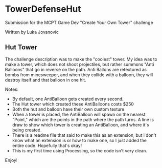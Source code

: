 # TowerDefenseHut
Submission for the MCPT Game Dev "Create Your Own Tower" challenge

Written by Luka Jovanovic

## Hut Tower
The challenge description was to make the "coolest" tower.
My idea was to make a tower, which does not shoot projectiles, but rather summons "Anti Balloons" that go in reverse on the path.
Anti Ballons are retextured as bombs from minesweeper, and when they collide with a balloon, they will destroy itself and that balloon in one hit.

Notes:
- By default, one AntiBalloon gets created every second.
- The Hut tower which created these AntiBalloons costs $250
- Both the hut and balloon have their own custom texture
- When a tower is placed, the AntiBalloon will spawn on the nearest "Point," which are the points in the path where the path turns. A line is draw to show which tower is creating an AntiBalloon, and where it's being created.
- There is a readme file that said to make this as an extension, but I don't know what an extension is or how to make one, so I just added the entire code. Hopefully that's okay!
- This is my first time using Processing, so the code isn't very clean.

Enjoy!
